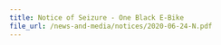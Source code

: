 ```yaml
---
title: Notice of Seizure - One Black E-Bike
file_url: /news-and-media/notices/2020-06-24-N.pdf
---
```

